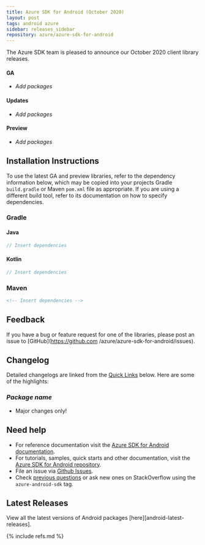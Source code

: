 ```yaml
---
title: Azure SDK for Android (October 2020)
layout: post
tags: android azure
sidebar: releases_sidebar
repository: azure/azure-sdk-for-android
---
```


The Azure SDK team is pleased to announce our October 2020 client library releases.

#### GA

- _Add packages_

#### Updates

- _Add packages_

#### Preview

- _Add packages_

## Installation Instructions

To use the latest GA and preview libraries, refer to the dependency information below, which may be copied into your projects Gradle `build.gradle` or Maven `pom.xml` file as appropriate. If you are using a different build tool, refer to its documentation on how to specify dependencies.

### Gradle

#### Java
```gradle
// Insert dependencies
```

#### Kotlin

```gradle
// Insert dependencies
```

### Maven

```xml
<!-- Insert dependencies -->
```

## Feedback

If you have a bug or feature request for one of the libraries, please post an issue to [GitHub](https://github.com
/azure/azure-sdk-for-android/issues).

## Changelog

Detailed changelogs are linked from the [Quick Links](#quick-links) below. Here are some of the highlights:

### _Package name_

- Major changes only!
  
## Need help

- For reference documentation visit the [Azure SDK for Android documentation](https://azure.github.io/azure-sdk-for-android/).
- For tutorials, samples, quick starts and other documentation, visit the [Azure SDK for Android repository](https://github.com/azure/azure-sdk-for-android/).
- File an issue via [Github Issues](https://github.com/Azure/azure-sdk-for-android/issues/new/choose).
- Check [previous questions](https://stackoverflow.com/questions/tagged/azure-android-sdk) or ask new ones on
 StackOverflow using the `azure-android-sdk` tag.

## Latest Releases

View all the latest versions of Android packages [here][android-latest-releases].

{% include refs.md %}
